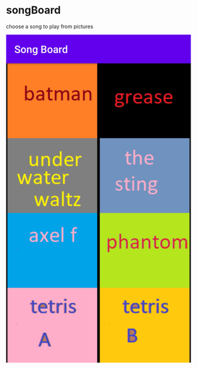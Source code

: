 # songBoard
choose a song to play from pictures

![Alt text](https://github.com/adventitious/songBoard/blob/master/screenshots/Screenshot_1.jpg "Optional title")
